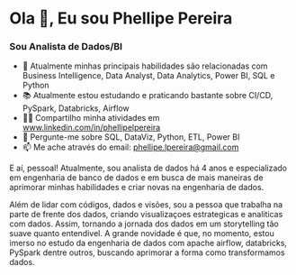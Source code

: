 #                                                                         Ola 👋, Eu sou Phellipe Pereira

###                                                                                 Sou Analista de Dados/BI

 
- 🌱 Atualmente minhas principais habilidades são relacionadas com Business Intelligence, Data Analyst, Data Analytics, Power BI, SQL e Python
- 📚 Atualmente estou estudando e praticando bastante sobre CI/CD, PySpark, Databricks, Airflow
- 👨‍💻 Compartilho minha atividades em www.linkedin.com/in/phellipelpereira
- 💬 Pergunte-me sobre SQL, DataViz, Python, ETL, Power BI
- 📫 Me ache através do email: phellipe.lpereira@gmail.com

E aí, pessoal! Atualmente, sou analista de dados há 4 anos e especializado em engenharia de banco de dados e em busca de mais maneiras de aprimorar minhas habilidades e criar novas na engenharia de dados.

Além de lidar com códigos, dados e visões, sou a pessoa que trabalha na parte de frente dos dados, criando visualizaçoes estrategicas e analiticas com dados. Assim, tornando a jornada dos dados em um storytelling tão suave quanto entendivel. A grande novidade é que, no momento, estou imerso no estudo da engenharia de dados com apache airflow, databricks, PySpark dentre outros, buscando aprimorar a forma como transformamos dados.
